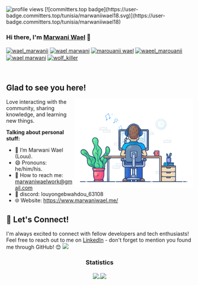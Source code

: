 
  <img src="https://komarev.com/ghpvc/?username=marwaniiwael18&color=brightgreen" alt="profile views">
[![committers.top badge](https://user-badge.committers.top/tunisia/marwaniiwael18.svg)](https://user-badge.committers.top/tunisia/marwaniiwael18)


### Hi there, I'm <a href="https://marwaniwael.me/" target="_blank" title="Marwani Wael Triet">Marwani Wael</a> 👋
<p align="left">
<a href="https://x.com/wael93186" target="blank"><img align="center" src="https://raw.githubusercontent.com/rahuldkjain/github-profile-readme-generator/master/src/images/icons/Social/twitter.svg" alt="wael_marwanii" height="30" width="40" /></a>
<a href="https://www.linkedin.com/in/wael-marwani-/" target="blank"><img align="center" src="https://raw.githubusercontent.com/rahuldkjain/github-profile-readme-generator/master/src/images/icons/Social/linked-in-alt.svg" alt="wael marwani" height="30" width="40" /></a>
<a href="https://www.facebook.com/World.Wide.Server08/" target="blank"><img align="center" src="https://raw.githubusercontent.com/rahuldkjain/github-profile-readme-generator/master/src/images/icons/Social/facebook.svg" alt="marouanii wael" height="30" width="40" /></a>
<a href="[https://instagram.com/waeel_marouanii](https://www.instagram.com/waeel_marouanii/)" target="blank"><img align="center" src="https://raw.githubusercontent.com/rahuldkjain/github-profile-readme-generator/master/src/images/icons/Social/instagram.svg" alt="waeel_marouanii" height="30" width="40" /></a>
<a href="https://www.youtube.com/@WaelMarouanii" target="blank"><img align="center" src="https://raw.githubusercontent.com/rahuldkjain/github-profile-readme-generator/master/src/images/icons/Social/youtube.svg" alt="wael marwani" height="30" width="40" /></a>
<a href="https://discord.com/channels/@me" target="blank"><img align="center" src="https://raw.githubusercontent.com/rahuldkjain/github-profile-readme-generator/master/src/images/icons/Social/discord.svg" alt="wolf_killer" height="30" width="40" /></a>
</p>

</br>

## Glad to see you here!

<img align="right" alt="Marwani Wael" src="images/coding.gif" width="320px" />

Love interacting with the community, sharing knowledge, and learning new things.

**Talking about personal stuff:**

- 👨 I’m Marwani Wael (Louu).
- 😄 Pronouns: he/him/his.
- 📧 How to reach me: marwaniwaelwork@gmail.com
- 💬 discord: louyongebwahdou_63108
- 🌐 Website: https://www.marwaniwael.me/

## 🤝 Let's Connect! 

I'm always excited to connect with fellow developers and tech enthusiasts! 
Feel free to reach out to me on [LinkedIn](https://www.linkedin.com/in/wael-marwani-/) - don't forget to mention you found me through GitHub! 😊
<img src="https://user-images.githubusercontent.com/73097560/115834477-dbab4500-a447-11eb-908a-139a6edaec5c.gif"><h3 align="center">Statistics</h3>
<div align="center">
<a href="https://github.com/marwaniiwael18">
<img align="center" src="http://github-profile-summary-cards.vercel.app/api/cards/most-commit-language?username=marwaniiwael18&theme=2077" height="180em" />
<img align="center" src="http://github-profile-summary-cards.vercel.app/api/cards/repos-per-language?username=marwaniiwael18&theme=2077" height="180em" />
</div>
